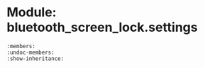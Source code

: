 # Module: bluetooth_screen_lock.settings

```{automodule} bluetooth_screen_lock.settings
:members:
:undoc-members:
:show-inheritance:
```
